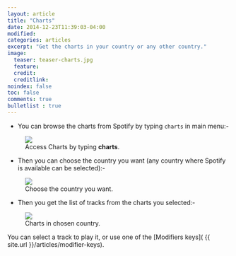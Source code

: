 ```yaml
---
layout: article
title: "Charts"
date: 2014-12-23T11:39:03-04:00
modified:
categories: articles
excerpt: "Get the charts in your country or any other country."
image:
  teaser: teaser-charts.jpg
  feature:
  credit: 
  creditlink:
noindex: false
toc: false
comments: true
bulletlist : true
---
```


* You can browse the charts from Spotify by typing `charts` in main menu:-

<figure>
	<img src="{{ site.url }}/images/charts1.jpg"></a>
	<figcaption>Access Charts by typing <b>charts</b>.</figcaption>
</figure>

* Then you can choose the country you want (any country where Spotify is available can be selected):-

<figure>
	<img src="{{ site.url }}/images/charts2.jpg"></a>
	<figcaption>Choose the country you want.</figcaption>
</figure>

* Then you get the list of tracks from the charts you selected:-

<figure>
	<img src="{{ site.url }}/images/charts3.jpg"></a>
	<figcaption>Charts in chosen country.</figcaption>
</figure>

You can select a track to play it, or use one of the [Modifiers keys]( {{ site.url }}/articles/modifier-keys).